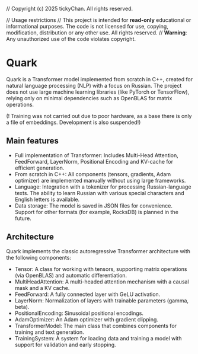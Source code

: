 // Copyright (c) 2025 tickyChan. All rights reserved.

// Usage restrictions
// This project is intended for **read-only** educational or informational purposes. The code is not licensed for use, copying, modification, distribution or any other use. All rights reserved.
// **Warning**: Any unauthorized use of the code violates copyright.

# Quark
Quark is a Transformer model implemented from scratch in C++, created for natural language processing (NLP) with a focus on Russian. The project does not use large machine learning libraries (like PyTorch or TensorFlow), relying only on minimal dependencies such as OpenBLAS for matrix operations.

(! Training was not carried out due to poor hardware, as a base there is only a file of embeddings. Development is also suspended!)

## Main features
- Full implementation of Transformer: Includes Multi-Head Attention, FeedForward, LayerNorm, Positional Encoding and KV-cache for efficient generation.
- From scratch in C++: All components (tensors, gradients, Adam optimizer) are implemented manually without using large frameworks.
- Language: Integration with a tokenizer for processing Russian-language texts. The ability to learn Russian with various special characters and English letters is available.
- Data storage: The model is saved in JSON files for convenience. Support for other formats (for example, RocksDB) is planned in the future.

## Architecture
Quark implements the classic autoregressive Transformer architecture with the following components:
- Tensor: A class for working with tensors, supporting matrix operations (via OpenBLAS) and automatic differentiation.
- MultiHeadAttention: A multi-headed attention mechanism with a causal mask and a KV cache.
- FeedForward: A fully connected layer with GeLU activation.
- LayerNorm: Normalization of layers with trainable parameters (gamma, beta).
- PositionalEncoding: Sinusoidal positional encodings.
- AdamOptimizer: An Adam optimizer with gradient clipping.
- TransformerModel: The main class that combines components for training and text generation.
- TrainingSystem: A system for loading data and training a model with support for validation and early stopping.
